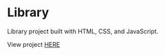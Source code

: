# Library

Library project built with HTML, CSS, and JavaScript.

View project [HERE](https://dilekbaykara.github.io/Library/)
